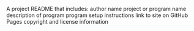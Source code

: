 A project README that includes:
author name
project or program name
description of program
program setup instructions
link to site on GitHub Pages
copyright and license information
